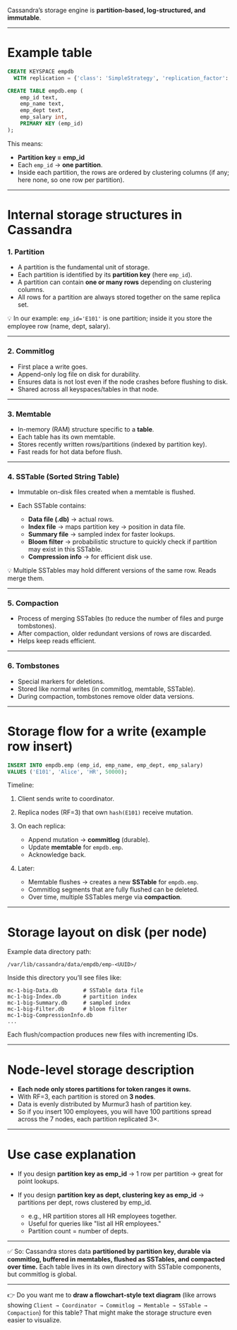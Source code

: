 
Cassandra’s storage engine is **partition-based, log-structured, and immutable**. 

---

# Example table

```sql
CREATE KEYSPACE empdb 
  WITH replication = {'class': 'SimpleStrategy', 'replication_factor': 3};

CREATE TABLE empdb.emp (
    emp_id text, 
    emp_name text, 
    emp_dept text, 
    emp_salary int, 
    PRIMARY KEY (emp_id)
);
```

This means:

* **Partition key = emp\_id**
* Each `emp_id` → **one partition**.
* Inside each partition, the rows are ordered by clustering columns (if any; here none, so one row per partition).

---

# Internal storage structures in Cassandra

### 1. **Partition**

* A partition is the fundamental unit of storage.
* Each partition is identified by its **partition key** (here `emp_id`).
* A partition can contain **one or many rows** depending on clustering columns.
* All rows for a partition are always stored together on the same replica set.

💡 In our example: `emp_id='E101'` is one partition; inside it you store the employee row (name, dept, salary).

---

### 2. **Commitlog**

* First place a write goes.
* Append-only log file on disk for durability.
* Ensures data is not lost even if the node crashes before flushing to disk.
* Shared across all keyspaces/tables in that node.

---

### 3. **Memtable**

* In-memory (RAM) structure specific to a **table**.
* Each table has its own memtable.
* Stores recently written rows/partitions (indexed by partition key).
* Fast reads for hot data before flush.

---

### 4. **SSTable (Sorted String Table)**

* Immutable on-disk files created when a memtable is flushed.
* Each SSTable contains:

  * **Data file (.db)** → actual rows.
  * **Index file** → maps partition key → position in data file.
  * **Summary file** → sampled index for faster lookups.
  * **Bloom filter** → probabilistic structure to quickly check if partition may exist in this SSTable.
  * **Compression info** → for efficient disk use.

💡 Multiple SSTables may hold different versions of the same row. Reads merge them.

---

### 5. **Compaction**

* Process of merging SSTables (to reduce the number of files and purge tombstones).
* After compaction, older redundant versions of rows are discarded.
* Helps keep reads efficient.

---

### 6. **Tombstones**

* Special markers for deletions.
* Stored like normal writes (in commitlog, memtable, SSTable).
* During compaction, tombstones remove older data versions.

---

# Storage flow for a write (example row insert)

```sql
INSERT INTO empdb.emp (emp_id, emp_name, emp_dept, emp_salary)
VALUES ('E101', 'Alice', 'HR', 50000);
```

Timeline:

1. Client sends write to coordinator.
2. Replica nodes (RF=3) that own `hash(E101)` receive mutation.
3. On each replica:

   * Append mutation → **commitlog** (durable).
   * Update **memtable** for `empdb.emp`.
   * Acknowledge back.
4. Later:

   * Memtable flushes → creates a new **SSTable** for `empdb.emp`.
   * Commitlog segments that are fully flushed can be deleted.
   * Over time, multiple SSTables merge via **compaction**.

---

# Storage layout on disk (per node)

Example data directory path:

```
/var/lib/cassandra/data/empdb/emp-<UUID>/
```

Inside this directory you’ll see files like:

```
mc-1-big-Data.db        # SSTable data file
mc-1-big-Index.db       # partition index
mc-1-big-Summary.db     # sampled index
mc-1-big-Filter.db      # bloom filter
mc-1-big-CompressionInfo.db
...
```

Each flush/compaction produces new files with incrementing IDs.

---

# Node-level storage description

* **Each node only stores partitions for token ranges it owns.**
* With RF=3, each partition is stored on **3 nodes**.
* Data is evenly distributed by Murmur3 hash of partition key.
* So if you insert 100 employees, you will have 100 partitions spread across the 7 nodes, each partition replicated 3×.

---

# Use case explanation

* If you design **partition key as emp\_id** → 1 row per partition → great for point lookups.
* If you design **partition key as dept, clustering key as emp\_id** → partitions per dept, rows clustered by emp\_id.

  * e.g., HR partition stores all HR employees together.
  * Useful for queries like "list all HR employees."
  * Partition count = number of depts.

---

✅ So: Cassandra stores data **partitioned by partition key, durable via commitlog, buffered in memtables, flushed as SSTables, and compacted over time.**
Each table lives in its own directory with SSTable components, but commitlog is global.

---

👉 Do you want me to **draw a flowchart-style text diagram** (like arrows showing `Client → Coordinator → Commitlog → Memtable → SSTable → Compaction`) for this table? That might make the storage structure even easier to visualize.
